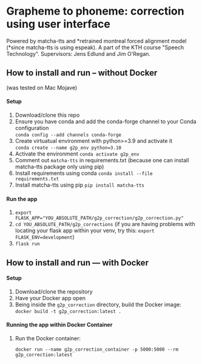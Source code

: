 # Grapheme to phoneme: correction using user interface

Powered by matcha-tts and *retrained montreal forced alignment model (*since matcha-tts is using espeak).
A part of the KTH course "Speech Technology".
Supervisors: Jens Edlund and Jim O'Regan.

## How to install and run – without Docker ##
(was tested on Mac Mojave)
#### Setup ####
1. Download/clone this repo
2. Ensure you have conda and add the conda-forge channel to your Conda configuration  
`conda config --add channels conda-forge`
3. Create virtuatual environment with python>=3.9 and activate it   
`conda create --name g2p_env python=3.10
`
4. Activate the environment
`conda activate g2p_env`
5. Comment out `matcha-tts` in requirements.txt (because one can install matcha-tts package only using pip)
6. Install requirements using conda
`conda install --file requirements.txt`
7. Install matcha-tts using pip 
`pip install matcha-tts`
  
#### Run the app ####
1. `export FLASK_APP="YOU_ABSOLUTE_PATH/g2p_correction/g2p_correction.py"`
2. `cd YOU_ABSOLUTE_PATH/g2p_corrections`
(if you are having problems with locating your flask app within your venv, try this: 
`export FLASK_ENV=development`)
3. `flask run`

## How to install and run — with Docker ##

#### Setup ####
1. Download/clone the repository
2. Have your Docker app open
3. Being inside the `g2p_correction` directory, build the Docker image:
    ```docker build -t g2p_correction:latest .```

#### Running the app within Docker Container ####

1. Run the Docker container:
    ```
    docker run --name g2p_correction_container -p 5000:5000 --rm g2p_correction:latest
    ```

